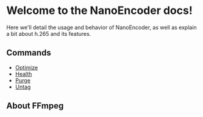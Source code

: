 # Welcome to the NanoEncoder docs!

Here we'll detail the usage and behavior of NanoEncoder, as well as explain a bit about h.265 and its features.

## Commands
- [Optimize](optimize.md)
- [Health](health.md)
- [Purge](purge.md)
- [Untag](untag.md)

## About FFmpeg
